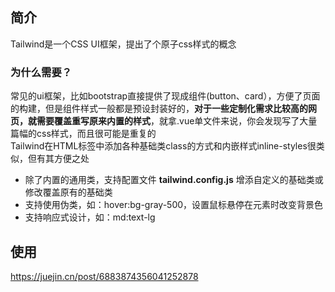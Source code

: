 ## 简介
Tailwind是一个CSS UI框架，提出了个原子css样式的概念
### 为什么需要？
常见的ui框架，比如bootstrap直接提供了现成组件(button、card），方便了页面的构建，但是组件样式一般都是预设封装好的，**对于一些定制化需求比较高的网页，就需要覆盖重写原来内置的样式**，就拿.vue单文件来说，你会发现写了大量篇幅的css样式，而且很可能是重复的  
Tailwind在HTML标签中添加各种基础类class的方式和内嵌样式inline-styles很类似，但有其方便之处  
* 除了内置的通用类，支持配置文件 **tailwind.config.js** 增添自定义的基础类或修改覆盖原有的基础类
* 支持使用伪类，如：hover:bg-gray-500，设置鼠标悬停在元素时改变背景色
* 支持响应式设计，如：md:text-lg

## 使用
https://juejin.cn/post/6883874356041252878